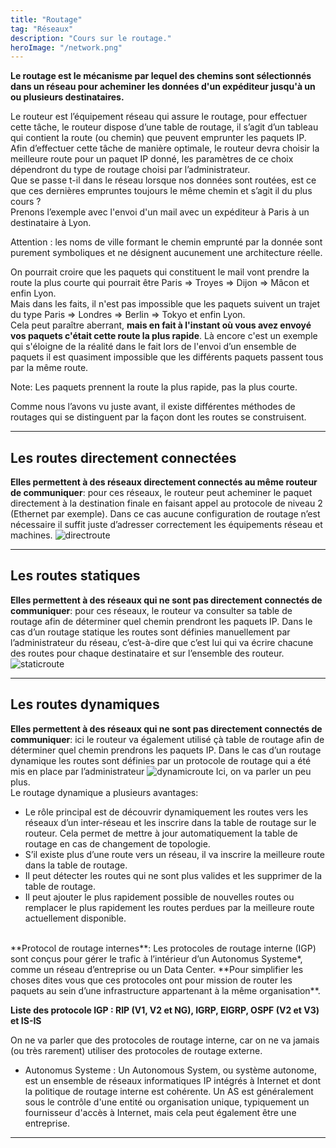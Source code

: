 ```yaml
---
title: "Routage"
tag: "Réseaux"
description: "Cours sur le routage."
heroImage: "/network.png"
---
```


**Le routage est le mécanisme par lequel des chemins sont sélectionnés dans un réseau pour acheminer
les données d'un expéditeur jusqu'à un ou plusieurs destinataires.**

Le routeur est l’équipement réseau qui assure le routage, pour effectuer cette tâche, le routeur dispose d’une table de
routage, il s’agit d’un tableau qui contient la route (ou chemin) que peuvent emprunter les paquets IP.
<br />
Afin d’effectuer cette tâche de manière optimale, le routeur devra choisir la meilleure route pour un paquet IP
donné, les paramètres de ce choix dépendront du type de routage choisi par l’administrateur.
<br />
Que se passe t-il dans le réseau lorsque nos données sont routées, est ce que ces dernières empruntes toujours le même
chemin et s’agit il du plus cours ?
<br />
Prenons l’exemple avec l'envoi d'un mail avec un expéditeur à Paris à un destinataire à Lyon.

Attention : les noms de ville formant le chemin emprunté par la donnée sont purement symboliques et ne désignent aucunement
une architecture réelle.

On pourrait croire que les paquets qui constituent le mail vont prendre la route la plus courte qui pourrait être Paris =>
Troyes => Dijon => Mâcon et enfin Lyon.
<br />
Mais dans les faits, il n'est pas impossible que les paquets suivent un trajet du type Paris => Londres => Berlin => Tokyo
et enfin Lyon.
<br />
Cela peut paraître aberrant, **mais en fait à l'instant où vous avez envoyé vos paquets c'était cette route la plus
rapide**. Là encore c'est un exemple qui s'éloigne de la réalité dans le fait lors de l'envoi d’un ensemble de paquets il est
quasiment impossible que les différents paquets passent tous par la même route.

Note: Les paquets prennent la route la plus rapide, pas la plus courte.

Comme nous l’avons vu juste avant, il existe différentes méthodes de routages qui se distinguent par la façon dont les
routes se construisent.
<hr />

## Les routes directement connectées
**Elles permettent à des réseaux directement connectés au même routeur de communiquer**: pour ces réseaux, le
routeur peut acheminer le paquet directement à la destination finale en faisant appel au protocole de niveau 2
(Ethernet par exemple). Dans ce cas aucune configuration de routage n’est nécessaire il suffit juste d’adresser
correctement les équipements réseau et machines.
![directroute](/directroute.png)
<hr />

## Les routes statiques
**Elles permettent à des réseaux qui ne sont pas directement connectés de communiquer**: pour ces réseaux, le
routeur va consulter sa table de routage afin de déterminer quel chemin prendront les paquets IP. Dans le cas d’un
routage statique les routes sont définies manuellement par l’administrateur du réseau, c’est-à-dire que c’est lui qui va
écrire chacune des routes pour chaque destinataire et sur l’ensemble des routeur.
![staticroute](/staticroute.png)
<hr />

## Les routes dynamiques
**Elles permettent à des réseaux qui ne sont pas directement connectés de communiquer**: ici le routeur va
également utilisé çà table de routage afin de déterminer quel chemin prendrons les paquets IP. Dans le cas d’un routage
dynamique les routes sont définies par un protocole de routage qui a été mis en place par l’administrateur
![dynamicroute](/dynamicroute.png)
Ici, on va parler un peu plus.
<br />
Le routage dynamique a plusieurs avantages:
- Le rôle principal est de découvrir dynamiquement les routes vers les réseaux d’un inter-réseau et les
inscrire dans la table de routage sur le routeur. Cela permet de mettre à jour automatiquement la table de
routage en cas de changement de topologie.
- S’il existe plus d’une route vers un réseau, il va inscrire la meilleure route dans la table de routage.
- Il peut détecter les routes qui ne sont plus valides et les supprimer de la table de routage.
- Il peut ajouter le plus rapidement possible de nouvelles routes ou remplacer le plus rapidement les routes
perdues par la meilleure route actuellement disponible.
<br />
**Protocol de routage internes**:
Les protocoles de routage interne (IGP) sont conçus pour gérer le trafic à l’intérieur d’un Autonomus Systeme*,
comme un réseau d’entreprise ou un Data Center.
**Pour simplifier les choses dites vous que ces protocoles ont pour mission de router les paquets au sein d’une
infrastructure appartenant à la même organisation**.

**Liste des protocole IGP : RIP (V1, V2 et NG), IGRP, EIGRP, OSPF (V2 et V3) et IS-IS**

On ne va parler que des protocoles de routage interne, car on ne va jamais (ou très rarement) utiliser des protocoles de routage externe.

- Autonomus Systeme : Un Autonomous System, ou système autonome, est un ensemble de réseaux informatiques IP
intégrés à Internet et dont la politique de routage interne est cohérente. Un AS est généralement sous le contrôle d'une
entité ou organisation unique, typiquement un fournisseur d'accès à Internet, mais cela peut également être une
entreprise.
<hr />